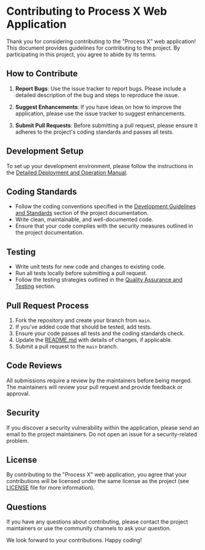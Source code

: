 # Contributing to Process X Web Application

Thank you for considering contributing to the "Process X" web application! This document provides guidelines for contributing to the project. By participating in this project, you agree to abide by its terms.

## How to Contribute

1. **Report Bugs**: Use the issue tracker to report bugs. Please include a detailed description of the bug and steps to reproduce the issue.

2. **Suggest Enhancements**: If you have ideas on how to improve the application, please use the issue tracker to suggest enhancements.

3. **Submit Pull Requests**: Before submitting a pull request, please ensure it adheres to the project's coding standards and passes all tests.

## Development Setup

To set up your development environment, please follow the instructions in the [Detailed Deployment and Operation Manual](README.md).

## Coding Standards

- Follow the coding conventions specified in the [Development Guidelines and Standards](README.md) section of the project documentation.
- Write clean, maintainable, and well-documented code.
- Ensure that your code complies with the security measures outlined in the project documentation.

## Testing

- Write unit tests for new code and changes to existing code.
- Run all tests locally before submitting a pull request.
- Follow the testing strategies outlined in the [Quality Assurance and Testing](README.md) section.

## Pull Request Process

1. Fork the repository and create your branch from `main`.
2. If you've added code that should be tested, add tests.
3. Ensure your code passes all tests and the coding standards check.
4. Update the [README.md](README.md) with details of changes, if applicable.
5. Submit a pull request to the `main` branch.

## Code Reviews

All submissions require a review by the maintainers before being merged. The maintainers will review your pull request and provide feedback or approval.

## Security

If you discover a security vulnerability within the application, please send an email to the project maintainers. Do not open an issue for a security-related problem.

## License

By contributing to the "Process X" web application, you agree that your contributions will be licensed under the same license as the project (see [LICENSE](LICENSE) file for more information).

## Questions

If you have any questions about contributing, please contact the project maintainers or use the community channels to ask your question.

We look forward to your contributions. Happy coding!